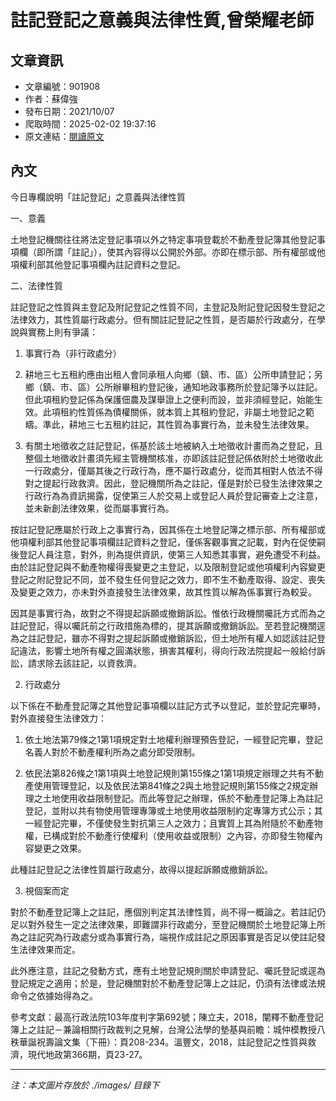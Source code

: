 # 註記登記之意義與法律性質,曾榮耀老師

## 文章資訊
- 文章編號：901908
- 作者：蘇偉強
- 發布日期：2021/10/07
- 爬取時間：2025-02-02 19:37:16
- 原文連結：[閱讀原文](https://real-estate.get.com.tw/Columns/detail.aspx?no=901908)

## 內文
今日專欄說明「註記登記」之意義與法律性質

一、意義

土地登記機關往往將法定登記事項以外之特定事項登載於不動產登記簿其他登記事項欄（即所謂「註記」），使其內容得以公開於外部。亦即在標示部、所有權部或他項權利部其他登記事項欄內註記資料之登記。

二、法律性質

註記登記之性質與主登記及附記登記之性質不同，主登記及附記登記因發生登記之法律效力，其性質屬行政處分。但有關註記登記之性質，是否屬於行政處分，在學說與實務上則有爭議：

1. 事實行為（非行政處分）

1. 耕地三七五租約應由出租人會同承租人向鄉（鎮、市、區）公所申請登記；另鄉（鎮、市、區）公所辦畢租約登記後，通知地政事務所於登記簿予以註記。但此項租約登記係為保護佃農及謀舉證上之便利而設，並非須經登記，始能生效。此項租約性質係為債權關係，就本質上其租約登記，非屬土地登記之範疇。準此，耕地三七五租約註記，其性質為事實行為，並未發生法律效果。

2. 有關土地徵收之註記登記，係基於該土地被納入土地徵收計畫而為之登記，且整個土地徵收計畫須先經主管機關核准，亦即該註記登記係依附於土地徵收此一行政處分，僅屬其後之行政行為，應不屬行政處分，從而其相對人依法不得對之提起行政救濟。因此，登記機關所為之註記，僅是對於已發生法律效果之行政行為為資訊揭露，促使第三人於交易上或登記人員於登記審查上之注意，並未新創法律效果，從而屬事實行為。

按註記登記應屬於行政上之事實行為，因其係在土地登記簿之標示部、所有權部或他項權利部其他登記事項欄註記資料之登記，僅係客觀事實之記載，對內在促使嗣後登記人員注意，對外，則為提供資訊，使第三人知悉其事實，避免遭受不利益。由於註記登記與不動產物權得喪變更之主登記，以及限制登記或他項權利內容變更登記之附記登記不同，並不發生任何登記之效力，即不生不動產取得、設定、喪失及變更之效力，亦未對外直接發生法律效果，故其性質以解為係事實行為較妥。

因其是事實行為，故對之不得提起訴願或撤銷訴訟。惟依行政機關囑託方式而為之註記登記，得以囑託前之行政措施為標的，提其訴願或撤銷訴訟。至若登記機關逕為之註記登記，雖亦不得對之提起訴願或撤銷訴訟，但土地所有權人如認該註記登記違法，影響土地所有權之圓滿狀態，損害其權利，得向行政法院提起一般給付訴訟，請求除去該註記，以資救濟。

2. 行政處分

以下係在不動產登記簿之其他登記事項欄以註記方式予以登記，並於登記完畢時，對外直接發生法律效力：

1. 依土地法第79條之1第1項規定對土地權利辦理預告登記，一經登記完畢，登記名義人對於不動產權利所為之處分即受限制。

2. 依民法第826條之1第1項與土地登記規則第155條之1第1項規定辦理之共有不動產使用管理登記，以及依民法第841條之2與土地登記規則第155條之2規定辦理之土地使用收益限制登記。而此等登記之辦理，係於不動產登記簿上為註記登記，並附以共有物使用管理專簿或土地使用收益限制約定專簿方式公示；其一經登記完畢，不僅使發生對抗第三人之效力；且實質上其為附隨於不動產物權，已構成對於不動產行使權利（使用收益或限制）之內容，亦即發生物權內容變更之效果。

此種註記登記之法律性質屬行政處分，故得以提起訴願或撤銷訴訟。

3. 視個案而定

對於不動產登記簿上之註記，應個別判定其法律性質，尚不得一概論之。若註記仍足以對外發生一定之法律效果，即難謂非行政處分，至登記機關於土地登記簿上所為之註記究為行政處分或為事實行為，端視作成註記之原因事實是否足以使註記發生法律效果而定。

此外應注意，註記之發動方式，應有土地登記規則關於申請登記、囑託登記或逕為登記規定之適用；於是，登記機關對於不動產登記簿上之註記，仍須有法律或法規命令之依據始得為之。

參考文獻：最高行政法院103年度判字第692號；陳立夫，2018，闡釋不動產登記簿上之註記－兼論相關行政裁判之見解，台灣公法學的墊基與前瞻：城仲模教授八秩華誕祝壽論文集（下冊）：頁208-234。溫豐文，2018，註記登記之性質與救濟，現代地政第366期，頁23-27。

---
*注：本文圖片存放於 ./images/ 目錄下*

